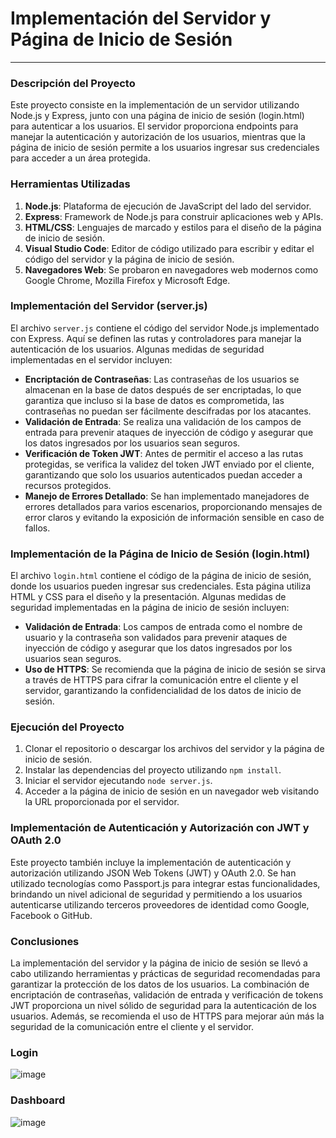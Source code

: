 # Implementación del Servidor y Página de Inicio de Sesión

---

### Descripción del Proyecto

Este proyecto consiste en la implementación de un servidor utilizando Node.js y Express, junto con una página de inicio de sesión (login.html) para autenticar a los usuarios. El servidor proporciona endpoints para manejar la autenticación y autorización de los usuarios, mientras que la página de inicio de sesión permite a los usuarios ingresar sus credenciales para acceder a un área protegida.

### Herramientas Utilizadas

1. **Node.js**: Plataforma de ejecución de JavaScript del lado del servidor.
2. **Express**: Framework de Node.js para construir aplicaciones web y APIs.
3. **HTML/CSS**: Lenguajes de marcado y estilos para el diseño de la página de inicio de sesión.
4. **Visual Studio Code**: Editor de código utilizado para escribir y editar el código del servidor y la página de inicio de sesión.
5. **Navegadores Web**: Se probaron en navegadores web modernos como Google Chrome, Mozilla Firefox y Microsoft Edge.

### Implementación del Servidor (server.js)

El archivo `server.js` contiene el código del servidor Node.js implementado con Express. Aquí se definen las rutas y controladores para manejar la autenticación de los usuarios. Algunas medidas de seguridad implementadas en el servidor incluyen:

- **Encriptación de Contraseñas**: Las contraseñas de los usuarios se almacenan en la base de datos después de ser encriptadas, lo que garantiza que incluso si la base de datos es comprometida, las contraseñas no puedan ser fácilmente descifradas por los atacantes.
- **Validación de Entrada**: Se realiza una validación de los campos de entrada para prevenir ataques de inyección de código y asegurar que los datos ingresados por los usuarios sean seguros.
- **Verificación de Token JWT**: Antes de permitir el acceso a las rutas protegidas, se verifica la validez del token JWT enviado por el cliente, garantizando que solo los usuarios autenticados puedan acceder a recursos protegidos.
- **Manejo de Errores Detallado**: Se han implementado manejadores de errores detallados para varios escenarios, proporcionando mensajes de error claros y evitando la exposición de información sensible en caso de fallos.

### Implementación de la Página de Inicio de Sesión (login.html)

El archivo `login.html` contiene el código de la página de inicio de sesión, donde los usuarios pueden ingresar sus credenciales. Esta página utiliza HTML y CSS para el diseño y la presentación. Algunas medidas de seguridad implementadas en la página de inicio de sesión incluyen:

- **Validación de Entrada**: Los campos de entrada como el nombre de usuario y la contraseña son validados para prevenir ataques de inyección de código y asegurar que los datos ingresados por los usuarios sean seguros.
- **Uso de HTTPS**: Se recomienda que la página de inicio de sesión se sirva a través de HTTPS para cifrar la comunicación entre el cliente y el servidor, garantizando la confidencialidad de los datos de inicio de sesión.

### Ejecución del Proyecto

1. Clonar el repositorio o descargar los archivos del servidor y la página de inicio de sesión.
2. Instalar las dependencias del proyecto utilizando `npm install`.
3. Iniciar el servidor ejecutando `node server.js`.
4. Acceder a la página de inicio de sesión en un navegador web visitando la URL proporcionada por el servidor.

### Implementación de Autenticación y Autorización con JWT y OAuth 2.0

Este proyecto también incluye la implementación de autenticación y autorización utilizando JSON Web Tokens (JWT) y OAuth 2.0. Se han utilizado tecnologías como Passport.js para integrar estas funcionalidades, brindando un nivel adicional de seguridad y permitiendo a los usuarios autenticarse utilizando terceros proveedores de identidad como Google, Facebook o GitHub.

### Conclusiones

La implementación del servidor y la página de inicio de sesión se llevó a cabo utilizando herramientas y prácticas de seguridad recomendadas para garantizar la protección de los datos de los usuarios. La combinación de encriptación de contraseñas, validación de entrada y verificación de tokens JWT proporciona un nivel sólido de seguridad para la autenticación de los usuarios. Además, se recomienda el uso de HTTPS para mejorar aún más la seguridad de la comunicación entre el cliente y el servidor.


### Login

![image](https://github.com/Jose14051/website1/assets/167286755/31415a31-6deb-43b3-87f3-1b2f176c88b9)

### Dashboard

![image](https://github.com/Jose14051/website1/assets/167286755/dbf9234e-be42-4e3c-92b6-b82cd7ed6c75)

